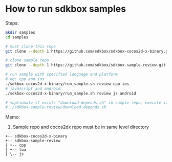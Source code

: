 
# How to run sdkbox samples

Steps:

~~~bash
mkdir samples
cd samples

# must clone this repo
git clone --depth 1 https://github.com/sdkbox/sdkbox-cocos2d-x-binary.git

# clone sample repo
git clone --depth 1 https://github.com/sdkbox/sdkbox-sample-review.git

# run sample with specified language and platform
# eg: cpp and ios
./sdkbox-cocos2d-x-binary/run_sample.sh review cpp ios
# javascript and android
./sdkbox-cocos2d-x-binary/run_sample.sh review js android

# <optional> if exists "download-depends.sh" in sample repo, execute it
# ./sdkbox-sample-review/download-depends.sh

~~~

Memo:

1.  Sample repo and cocos2dx repo must be in same level directory

~~~
+-- sdkbox-cocos2d-x-binary
+-- sdkbox-sample-review
| +-- cpp
| +-- lua
| \-- js
~~~
